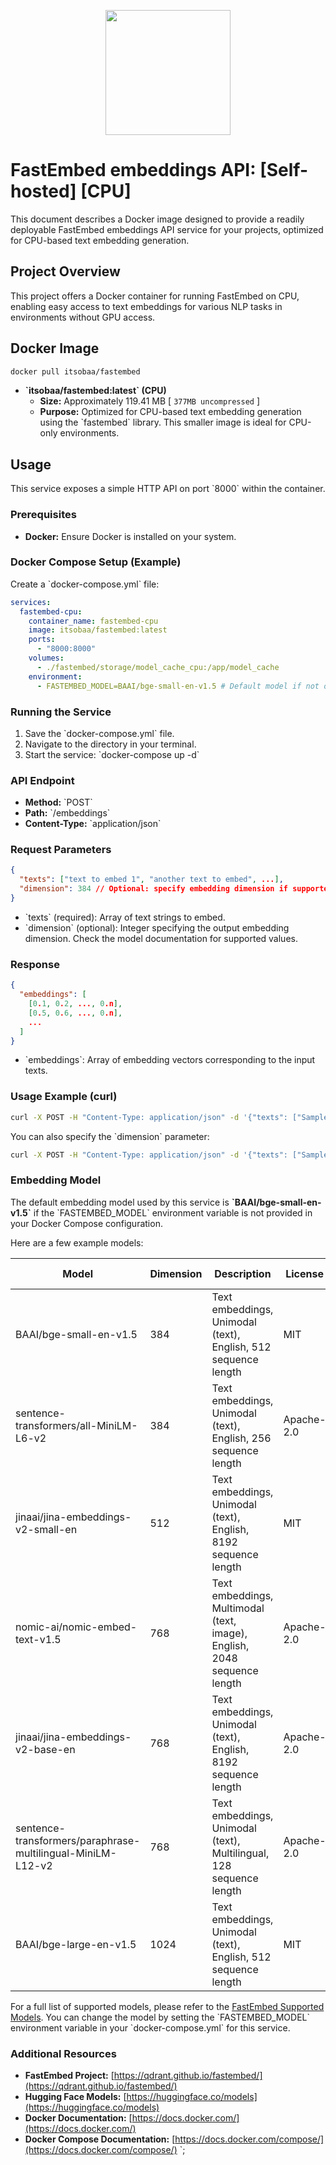 <p style="text-align:center;" align="center">
  <img src="https://s3.svc.obaa.cloud/driver/fastembed-server-logo.png" width="200"/></a>  
</p>

# FastEmbed embeddings API: [Self-hosted] [CPU]

This document describes a Docker image designed to provide a readily deployable FastEmbed embeddings API service for your projects, optimized for CPU-based text embedding generation.

## Project Overview

This project offers a Docker container for running FastEmbed on CPU, enabling easy access to text embeddings for various NLP tasks in environments without GPU access.

## Docker Image
```bash
docker pull itsobaa/fastembed
```
* **\`itsobaa/fastembed:latest\` (CPU)**
    * **Size:** Approximately 119.41 MB [ `377MB uncompressed` ] 
    * **Purpose:** Optimized for CPU-based text embedding generation using the \`fastembed\` library. This smaller image is ideal for CPU-only environments.

## Usage

This service exposes a simple HTTP API on port \`8000\` within the container.

### Prerequisites

* **Docker:** Ensure Docker is installed on your system.

### Docker Compose Setup (Example)

Create a \`docker-compose.yml\` file:

```yaml
services:
  fastembed-cpu:
    container_name: fastembed-cpu
    image: itsobaa/fastembed:latest
    ports:
      - "8000:8000"
    volumes:
      - ./fastembed/storage/model_cache_cpu:/app/model_cache
    environment:
      - FASTEMBED_MODEL=BAAI/bge-small-en-v1.5 # Default model if not overridden
```

### Running the Service

1.  Save the \`docker-compose.yml\` file.
2.  Navigate to the directory in your terminal.
3.  Start the service: \`docker-compose up -d\`

### API Endpoint

* **Method:** \`POST\`
* **Path:** \`/embeddings\`
* **Content-Type:** \`application/json\`

### Request Parameters

```json
{
  "texts": ["text to embed 1", "another text to embed", ...],
  "dimension": 384 // Optional: specify embedding dimension if supported by the model
}
```

* \`texts\` (required): Array of text strings to embed.
* \`dimension\` (optional): Integer specifying the output embedding dimension. Check the model documentation for supported values.

### Response

```json
{
  "embeddings": [
    [0.1, 0.2, ..., 0.n],
    [0.5, 0.6, ..., 0.n],
    ...
  ]
}
```

* \`embeddings\`: Array of embedding vectors corresponding to the input texts.

### Usage Example (curl)

```bash
curl -X POST -H "Content-Type: application/json" -d '{"texts": ["Sample text."] }' http://localhost:8000/embeddings
```

You can also specify the \`dimension\` parameter:

```bash
curl -X POST -H "Content-Type: application/json" -d '{"texts": ["Sample text."], "dimension": 512 }' http://localhost:8000/embeddings
```

### Embedding Model

The default embedding model used by this service is **\`BAAI/bge-small-en-v1.5\`** if the \`FASTEMBED_MODEL\` environment variable is not provided in your Docker Compose configuration.

Here are a few example models:

| Model                          | Dimension | Description                                                      | License     | Size (GB) |
| ------------------------------ | --------- | ---------------------------------------------------------------- | ----------- | --------- |
| BAAI/bge-small-en-v1.5         | 384       | Text embeddings, Unimodal (text), English, 512 sequence length | MIT         | 0.067     |
| sentence-transformers/all-MiniLM-L6-v2 | 384       | Text embeddings, Unimodal (text), English, 256 sequence length | Apache-2.0  | 0.090     |
| jinaai/jina-embeddings-v2-small-en | 512       | Text embeddings, Unimodal (text), English, 8192 sequence length | MIT         | 0.120     |
| nomic-ai/nomic-embed-text-v1.5     | 768       | Text embeddings, Multimodal (text, image), English, 2048 sequence length | Apache-2.0  | 0.520     |
| jinaai/jina-embeddings-v2-base-en	 | 768       | Text embeddings, Unimodal (text), English, 8192 sequence length | Apache-2.0  | 0.520     |
| sentence-transformers/paraphrase-multilingual-MiniLM-L12-v2	 | 768       | Text embeddings, Unimodal (text), Multilingual, 128 sequence length | Apache-2.0  | 1.000     |
| BAAI/bge-large-en-v1.5	 | 1024       | Text embeddings, Unimodal (text), English, 512 sequence length | MIT         | 1.200     |


For a full list of supported models, please refer to the [FastEmbed Supported Models](https://qdrant.github.io/fastembed/examples/Supported_Models/). You can change the model by setting the \`FASTEMBED_MODEL\` environment variable in your \`docker-compose.yml\` for this service.

### Additional Resources

* **FastEmbed Project:** [https://qdrant.github.io/fastembed/](https://qdrant.github.io/fastembed/)
* **Hugging Face Models:** [https://huggingface.co/models](https://huggingface.co/models)
* **Docker Documentation:** [https://docs.docker.com/](https://docs.docker.com/)
* **Docker Compose Documentation:** [https://docs.docker.com/compose/](https://docs.docker.com/compose/)
`;
